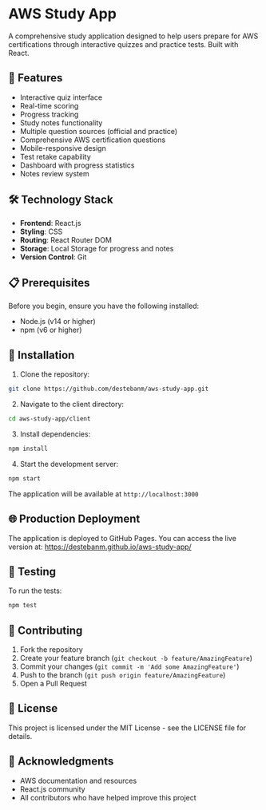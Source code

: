 # AWS Study App

A comprehensive study application designed to help users prepare for AWS certifications through interactive quizzes and practice tests. Built with React.

## 🚀 Features

- Interactive quiz interface
- Real-time scoring
- Progress tracking
- Study notes functionality
- Multiple question sources (official and practice)
- Comprehensive AWS certification questions
- Mobile-responsive design
- Test retake capability
- Dashboard with progress statistics
- Notes review system

## 🛠️ Technology Stack

- **Frontend**: React.js
- **Styling**: CSS
- **Routing**: React Router DOM
- **Storage**: Local Storage for progress and notes
- **Version Control**: Git

## 📋 Prerequisites

Before you begin, ensure you have the following installed:
- Node.js (v14 or higher)
- npm (v6 or higher)

## 🔧 Installation

1. Clone the repository:
```bash
git clone https://github.com/destebanm/aws-study-app.git
```

2. Navigate to the client directory:
```bash
cd aws-study-app/client
```

3. Install dependencies:
```bash
npm install
```

4. Start the development server:
```bash
npm start
```

The application will be available at `http://localhost:3000`

## 🌐 Production Deployment

The application is deployed to GitHub Pages. You can access the live version at: https://destebanm.github.io/aws-study-app/

## 🧪 Testing

To run the tests:
```bash
npm test
```

## 🤝 Contributing

1. Fork the repository
2. Create your feature branch (`git checkout -b feature/AmazingFeature`)
3. Commit your changes (`git commit -m 'Add some AmazingFeature'`)
4. Push to the branch (`git push origin feature/AmazingFeature`)
5. Open a Pull Request

## 📝 License

This project is licensed under the MIT License - see the LICENSE file for details.

## 🙏 Acknowledgments

- AWS documentation and resources
- React.js community
- All contributors who have helped improve this project
